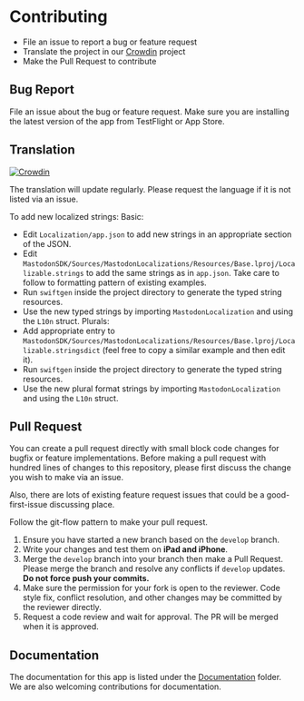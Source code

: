 # Contributing

- File an issue to report a bug or feature request
- Translate the project in our [Crowdin](https://crowdin.com/project/mastodon-for-ios) project
- Make the Pull Request to contribute

## Bug Report
File an issue about the bug or feature request. Make sure you are installing the latest version of the app from TestFlight or App Store.

## Translation
[![Crowdin](https://badges.crowdin.net/mastodon-for-ios/localized.svg)](https://crowdin.com/project/mastodon-for-ios)

The translation will update regularly. Please request the language if it is not listed via an issue.

To add new localized strings:
Basic:
- Edit `Localization/app.json` to add new strings in an appropriate section of the JSON.
- Edit `MastodonSDK/Sources/MastodonLocalizations/Resources/Base.lproj/Localizable.strings` to add the same strings as in `app.json`. Take care to follow to formatting pattern of existing examples.
- Run `swiftgen` inside the project directory to generate the typed string resources.
- Use the new typed strings by importing `MastodonLocalization` and using the `L10n` struct.
Plurals:
- Add appropriate entry to `MastodonSDK/Sources/MastodonLocalizations/Resources/Base.lproj/Localizable.stringsdict` (feel free to copy a similar example and then edit it).
- Run `swiftgen` inside the project directory to generate the typed string resources.
- Use the new plural format strings by importing `MastodonLocalization` and using the `L10n` struct.

## Pull Request

You can create a pull request directly with small block code changes for bugfix or feature implementations. Before making a pull request with hundred lines of changes to this repository, please first discuss the change you wish to make via an issue. 

Also, there are lots of existing feature request issues that could be a good-first-issue discussing place.

Follow the git-flow pattern to make your pull request.

1. Ensure you have started a new branch based on the `develop` branch.
2. Write your changes and test them on **iPad and iPhone**.
3. Merge the `develop` branch into your branch then make a Pull Request. Please merge the branch and resolve any conflicts if `develop` updates. **Do not force push your commits.**
4. Make sure the permission for your fork is open to the reviewer. Code style fix, conflict resolution, and other changes may be committed by the reviewer directly.
5. Request a code review and wait for approval. The PR will be merged when it is approved.

## Documentation
The documentation for this app is listed under the [Documentation](../Documentation/) folder. We are also welcoming contributions for documentation.
